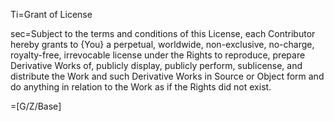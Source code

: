 Ti=Grant of License

sec=Subject to the terms and conditions of this License, each Contributor hereby grants to {You} a perpetual, worldwide, non-exclusive, no-charge, royalty-free, irrevocable license under the Rights to reproduce, prepare Derivative Works of, publicly display, publicly perform, sublicense, and distribute the Work and such Derivative Works in Source or Object form and do anything in relation to the Work as if the Rights did not exist.

=[G/Z/Base]
